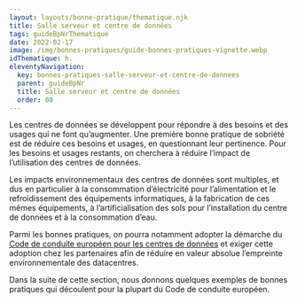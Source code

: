 ```yaml
---
layout: layouts/bonne-pratique/thematique.njk
title: Salle serveur et centre de données
tags: guideBpNrThematique
date: 2022-02-17
image: /img/bonnes-pratiques/guide-bonnes-pratiques-vignette.webp
idThematique: h.
eleventyNavigation:
  key: bonnes-pratiques-salle-serveur-et-centre-de-donnees
  parent: guideBpNr
  title: Salle serveur et centre de données
  order: 80
---
```


Les centres de données se développent pour répondre à des besoins et des usages qui ne font qu’augmenter. Une première bonne pratique de sobriété est de réduire ces besoins et usages, en questionnant leur pertinence.  Pour les besoins et usages restants, on cherchera à réduire l’impact de l’utilisation des centres de données.

Les impacts environnementaux des centres de données sont multiples, et dus en particulier à la consommation d’électricité pour l’alimentation et le refroidissement des équipements informatiques, à la fabrication de ces mêmes équipements, à l’artificialisation des sols pour l’installation du centre de données et à la consommation d’eau.

Parmi les bonnes pratiques, on pourra notamment adopter la démarche du [Code de conduite européen pour les centres de données](https://ecoinfo.cnrs.fr/2020/05/19/guide-des-bonnes-pratiques-du-code-de-conduite-europeen-sur-les-datacentres/) et exiger cette adoption chez les partenaires afin de réduire en valeur absolue l’empreinte environnementale des datacentres.

Dans la suite de cette section, nous donnons quelques exemples de bonnes pratiques qui découlent pour la plupart du Code de conduite européen.
